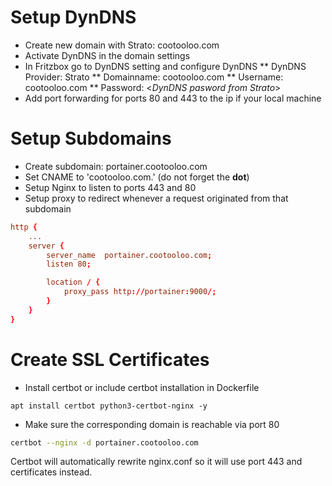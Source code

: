 # Setup DynDNS #

* Create new domain with Strato: cootooloo.com
* Activate DynDNS in the domain settings
* In Fritzbox go to DynDNS setting and configure DynDNS
    ** DynDNS Provider: Strato
    ** Domainname: cootooloo.com
    ** Username: cootooloo.com
    ** Password: <*DynDNS pasword from Strato*>
* Add port forwarding for ports 80 and 443 to the ip if your local machine

# Setup Subdomains #
* Create subdomain: portainer.cootooloo.com
* Set CNAME to 'cootooloo.com.' (do not forget the **dot**)
* Setup Nginx to listen to ports 443 and 80
* Setup proxy to redirect whenever a request originated from that subdomain

```conf
http {
    ...
    server {
        server_name  portainer.cootooloo.com;
        listen 80;

        location / {
            proxy_pass http://portainer:9000/;
        }
    }
}

```

# Create SSL Certificates #
* Install certbot or include certbot installation in Dockerfile
```
apt install certbot python3-certbot-nginx -y
```
* Make sure the corresponding domain is reachable via port 80
```sh
certbot --nginx -d portainer.cootooloo.com
```

Certbot will automatically rewrite nginx.conf so it will use port 443 and certificates instead.